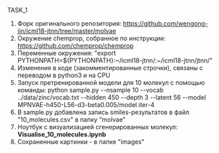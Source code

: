 TASK_1

1. Форк оригинального репозитория: https://github.com/wengong-jin/icml18-jtnn/tree/master/molvae
2. Окружение chemprop, собранное по инструкции: https://github.com/chemprop/chemprop
3. Переменные окружения: "export PYTHONPATH=${PYTHONPATH}:~/icml18-jtnn/:~/icml18-jtnn/jtnn/"
4. Изменения в коде (закомментированные строчки), связаны с переводом в python3 и на CPU
5. Запуск претренированной модели для 10 молекул с помощью команды: 
python sample.py --nsample 10 --vocab ../data/zinc/vocab.txt --hidden 450 --depth 3 --latent 56 --model MPNVAE-h450-L56-d3-beta0.005/model.iter-4
6. В sample.py добавлена запись smiles-результатов в файл "10_molecules.csv" в папку "molvae"
7. Ноутбук с визуализацией сгенерированных молекул: **Visualise_10_molecules.ipynb**
8. Сохраненные картинки - в папке "images"
